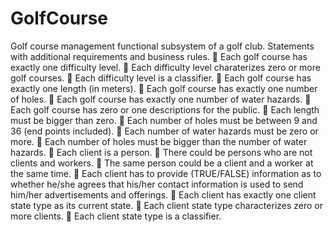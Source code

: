 # GolfCourse
Golf course management functional subsystem of a golf club.
Statements with additional requirements and business rules.
 Each golf course has exactly one difficulty level.
 Each difficulty level charaterizes zero or more golf courses.
 Each difficulty level is a classifier.
 Each golf course has exactly one length (in meters).
 Each golf course has exactly one number of holes.
 Each golf course has exactly one number of water hazards.
 Each golf course has zero or one descriptions for the public.
 Each length must be bigger than zero.
 Each number of holes must be between 9 and 36 (end points
included).
 Each number of water hazards must be zero or more.
 Each number of holes must be bigger than the number of water
hazards.
 Each client is a person.
 There could be persons who are not clients and workers.
 The same person could be a client and a worker at the same time.
 Each client has to provide (TRUE/FALSE) information as to whether
he/she agrees that his/her contact information is used to send him/her
advertisements and offerings.
 Each client has exactly one client state type as its current state.
 Each client state type characterizes zero or more clients.
 Each client state type is a classifier.
